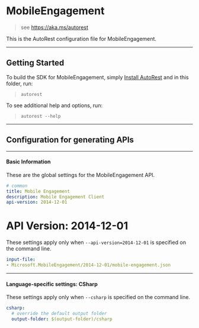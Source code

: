 # MobileEngagement
    
> see https://aka.ms/autorest

This is the AutoRest configuration file for MobileEngagement.



---
## Getting Started 
To build the SDK for MobileEngagement, simply [Install AutoRest](https://aka.ms/autorest/install) and in this folder, run:

> `autorest`

To see additional help and options, run:

> `autorest --help`
---

## Configuration for generating APIs


---
#### Basic Information 
These are the global settings for the MobileEngagement API.

``` yaml
# common 
title: Mobile Engagement
description: Mobile Engagement Client
api-version: 2014-12-01

```


# API Version: 2014-12-01

These settings apply only when `--api-version=2014-12-01` is specified on the command line.

``` yaml $(api-version) == '2014-12-01'
input-file:
- Microsoft.MobileEngagement/2014-12-01/mobile-engagement.json

```


---
#### Language-specific settings: CSharp

These settings apply only when `--csharp` is specified on the command line.

``` yaml $(csharp)
csharp:
  # override the default output folder
  output-folder: $(output-folder)/csharp
```

